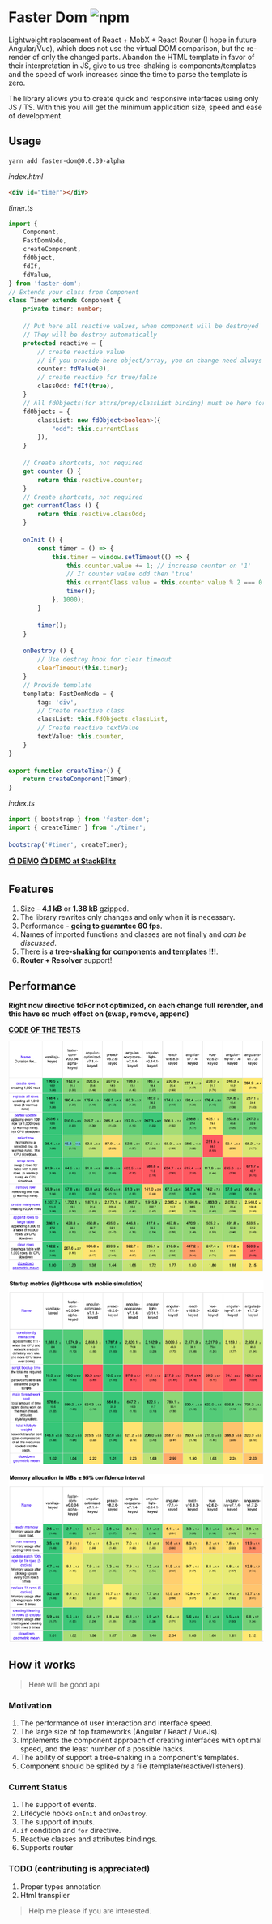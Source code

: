 # Faster Dom ![npm](https://img.shields.io/npm/v/faster-dom.svg)

Lightweight replacement of React + MobX + React Router (I hope in future Angular/Vue), which does not use the virtual DOM comparison, but the re-render of only the changed parts. Abandon the HTML template in favor of their interpretation in JS, give to us tree-shaking is components/templates and the speed of work increases since the time to parse the template is zero.

The library allows you to create quick and responsive interfaces using only JS / TS. With this you will get the minimum application size, speed and ease of development.

## Usage
```sh
yarn add faster-dom@0.0.39-alpha
```

*index.html*
```html
<div id="timer"></div>
```

*timer.ts*
```ts
import {
    Component,
    FastDomNode,
    createComponent,
    fdObject,
    fdIf,
    fdValue,
} from 'faster-dom';
// Extends your class from Component
class Timer extends Component {
    private timer: number;

    // Put here all reactive values, when component will be destroyed
    // They will be destroy automatically
    protected reactive = {
        // create reactive value
        // if you provide here object/array, you on change need always return new one, not link on previous
        counter: fdValue(0),
        // create reactive for true/false
        classOdd: fdIf(true),
    }
    // All fdObjects(for attrs/prop/classList binding) must be here for auto destroy
    fdObjects = {
        classList: new fdObject<boolean>({
            "odd": this.currentClass
        }),
    }

    // Create shortcuts, not required
    get counter () {
        return this.reactive.counter;
    }
    // Create shortcuts, not required
    get currentClass () {
        return this.reactive.classOdd;
    }

    onInit () {
        const timer = () => {
            this.timer = window.setTimeout(() => {
                this.counter.value += 1; // increase counter on '1'
                // If counter value odd then 'true'
                this.currentClass.value = this.counter.value % 2 === 0 ? true : false;
                timer();
            }, 1000);
        }

        timer();
    }

    onDestroy () {
        // Use destroy hook for clear timeout
        clearTimeout(this.timer);
    }
    // Provide template
    template: FastDomNode = {
        tag: 'div',
        // Create reactive class
        classList: this.fdObjects.classList,
        // Create reactive textValue
        textValue: this.counter,
    }
}

export function createTimer() {
    return createComponent(Timer);
}
```

*index.ts*
```ts
import { bootstrap } from 'faster-dom';
import { createTimer } from './timer';

bootstrap('#timer', createTimer);
```

**[📺 DEMO](https://pxyup.github.io/FastDom/)**
**[📺 DEMO at StackBlitz](https://stackblitz.com/edit/typescript-wgjbzf)**

## Features
1. Size - **4.1 kB** or **1.38 kB** gzipped.
2. The library rewrites only changes and only when it is necessary.
3. Performance - **going to guarantee 60 fps**.
4. Names of imported functions and classes are not finally and *can be discussed*.
5. There is **a tree-shaking for components and templates !!!**. 
6. **Router + Resolver** support!   

## Performance

**Right now directive fdFor not optimized, on each change full rerender, and this have so much effect on (swap, remove, append)**

**[CODE OF THE TESTS](https://github.com/PxyUp/js-framework-benchmark/pull/1/files)**

![Test](https://github.com/PxyUp/FastDom/blob/master/test_one.png?raw=true)

![Test](https://github.com/PxyUp/FastDom/blob/master/test_two.png?raw=true)

![Test](https://github.com/PxyUp/FastDom/blob/master/test_three.png?raw=true)

## How it works
> Here will be good api

### Motivation

1. The performance of user interaction and interface speed.
2. The large size of top frameworks (Angular / React / VueJs).
3. Implements the component approach of creating interfaces with optimal speed, and the least number of a possible hacks.
4. The ability of support a tree-shaking in a component's templates.
5. Component should be splited by a file (template/reactive/listeners).

### Current Status

1. The support of events.
2. Lifecycle hooks `onInit` and `onDestroy`.
3. The support of inputs.
4. `if` condition and `for` directive.
5. Reactive classes and attributes bindings.
6. Supports router

### TODO (contributing is appreciated)
1. Proper types annotation
2. Html transpiler

> Help me please if you are interested.
